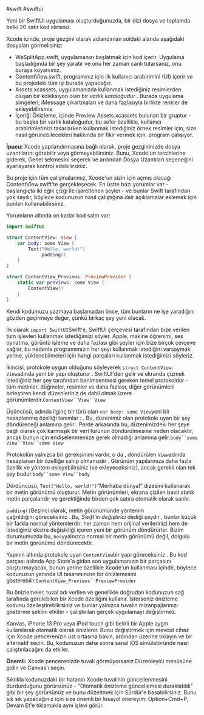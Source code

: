#swift #swiftui 

Yeni bir SwiftUI uygulaması oluşturduğunuzda, bir dizi dosya ve toplamda belki 20 satır kod alırsınız.

Xcode içinde, proje gezgini olarak adlandırılan soldaki alanda aşağıdaki dosyaları görmelisiniz:

-   WeSplitApp.swift, uygulamanızı başlatmak için kod içerir. Uygulama başladığında bir şey yaratır ve onu her zaman canlı tutarsanız, onu buraya koyarsınız.
-   ContentView.swift, programınız için ilk kullanıcı arabirimini (UI) içerir ve bu projedeki tüm işi burada yapacağız.
-   Assets.xcassets, uygulamanızda kullanmak istediğiniz resimlerden oluşan bir koleksiyon olan bir _varlık kataloğudur ._ Burada uygulama simgeleri, iMessage çıkartmaları ve daha fazlasıyla birlikte renkler de ekleyebilirsiniz.
-   İçeriği Önizleme, içinde Preview Assets.xcassets bulunan bir gruptur - bu başka bir varlık kataloğudur, bu sefer özellikle, kullanıcı arabirimlerinizi tasarlarken kullanmak istediğiniz örnek resimler için, size nasıl görünebilecekleri hakkında bir fikir vermek için. program çalışıyor.

**İpucu:** Xcode yapılandırmasına bağlı olarak, proje gezgininizde dosya uzantılarını görebilir veya görmeyebilirsiniz. Bunu, Xcode'un tercihlerine giderek, Genel sekmesini seçerek ve ardından Dosya Uzantıları seçeneğini ayarlayarak kontrol edebilirsiniz.

Bu proje için tüm çalışmalarımız, Xcode'un sizin için açmış olacağı ContentView.swift'te gerçekleşecek. En üstte bazı yorumlar var - başlangıçta iki eğik çizgi ile işaretlenen şeyler - ve bunlar Swift tarafından yok sayılır, böylece kodunuzun nasıl çalıştığına dair açıklamalar eklemek için bunları kullanabilirsiniz.

Yorumların altında on kadar kod satırı var:

```swift
import SwiftUI

struct ContentView: View {
    var body: some View {
        Text("Hello, world!")
            .padding()
    }
}

struct ContentView_Previews: PreviewProvider {
    static var previews: some View {
        ContentView()
    }
}
```

Kendi kodumuzu yazmaya başlamadan önce, tüm bunların ne işe yaradığını gözden geçirmeye değer, çünkü birkaç şey yeni olacak.

İlk olarak `import SwiftUI`Swift'e, SwiftUI çerçevesi tarafından bize verilen tüm işlevleri kullanmak istediğimizi söyler. Apple, makine öğrenimi, ses oynatma, görüntü işleme ve daha fazlası gibi şeyler için bize birçok çerçeve sağlar, bu nedenle programımızın her şeyi kullanmak istediğini varsaymak yerine, yüklenebilmeleri için hangi parçaları kullanmak istediğimizi söyleriz.

İkincisi, protokole uygun olduğunu söyleyerek `struct ContentView: View`adında yeni bir yapı oluşturur . SwiftUI'den gelir ve ekranda çizmek istediğiniz her şey tarafından benimsenmesi gereken temel protokoldür - tüm metinler, düğmeler, resimler ve daha fazlası, diğer görünümleri birleştiren kendi düzenleriniz de dahil olmak üzere görünümlerdir.`ContentView``View``View`

Üçüncüsü, adında ilginç bir türü olan `var body: some View`yeni bir hesaplanmış özelliği tanımlar : . Bu, düzenimiz olan protokole uyan bir şey döndüreceği anlamına gelir . Perde arkasında bu, düzenimizdeki her şeye bağlı olarak çok karmaşık bir veri türünün döndürülmesine neden olacaktır, ancak bunun için endişelenmemize gerek olmadığı anlamına gelir.`body``some View``View``some View`

Protokolün yalnızca bir gereksinimi vardır, o da , döndürülen `View`adında hesaplanan bir özelliğe sahip olmanızdır . Görünüm yapılarınıza daha fazla özellik ve yöntem ekleyebilirsiniz (ve ekleyeceksiniz), ancak gerekli olan tek şey budur.`body``some View``body`

Dördüncüsü, `Text("Hello, world!")`“Merhaba dünya!” dizesini kullanarak bir metin görünümü oluşturur. Metin görünümleri, ekrana çizilen basit statik metin parçalarıdır ve gerektiğinde birden çok satıra otomatik olarak sarılır.

`padding()`Beşinci olarak, metin görünümünde yöntemin çağrıldığını göreceksiniz . _Bu, Swift'in değiştirici_ dediği şeydir , bunlar küçük bir farkla normal yöntemlerdir: her zaman hem orijinal verilerinizi hem de istediğiniz ekstra değişikliği içeren yeni bir görünüm döndürürler. Bizim durumumuzda bu, `body`yalnızca normal bir metin görünümü değil, dolgulu bir metin görünümü döndürecektir.

Yapının altında protokole uyan `ContentView`bir yapı göreceksiniz . Bu kod parçası aslında App Store'a giden son uygulamanızın bir parçasını oluşturmayacak, bunun yerine özellikle Xcode'un kullanması içindir, böylece kodunuzun yanında UI tasarımınızın bir önizlemesini gösterebilir.`ContentView_Previews``PreviewProvider`

Bu önizlemeler, tuval adı verilen ve genellikle doğrudan kodunuzun sağ tarafında görülebilen bir Xcode özelliğini kullanır. İsterseniz önizleme kodunu özelleştirebilirsiniz ve bunlar yalnızca tuvalin mizanpajlarınızı gösterme şeklini etkiler - çalıştırılan gerçek uygulamayı değiştirmez.

Kanvas, iPhone 13 Pro veya iPod touch gibi belirli bir Apple aygıtı kullanılarak otomatik olarak önizlenir. Bunu değiştirmek için mevcut cihaz için Xcode pencerenizin üst ortasına bakın, ardından üzerine tıklayın ve bir alternatif seçin. Bu, kodunuzun daha sonra sanal iOS simülatöründe nasıl çalıştırılacağını da etkiler.

**Önemli:** Xcode pencerenizde tuvali görmüyorsanız Düzenleyici menüsüne gidin ve Canvas'ı seçin.

Sıklıkla kodunuzdaki bir hatanın Xcode tuvalinin güncellenmesini durdurduğunu görürsünüz - "Otomatik önizleme güncellemesi duraklatıldı" gibi bir şey görürsünüz ve bunu düzeltmek için Sürdür'e basabilirsiniz. Bunu sık sık yapacağınız için size önemli bir kısayol önereyim: Option+Cmd+P, Devam Et'e tıklamakla aynı işlevi görür.